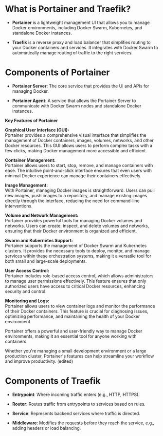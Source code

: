 # **What is Portainer and Traefik?**
- **Portainer** is a lightweight management UI that allows you to manage Docker environments, including Docker Swarm, Kubernetes, and standalone Docker instances.

- **Traefik** is a reverse proxy and load balancer that simplifies routing to your Docker containers and services. It integrates with Docker Swarm to automatically manage routing of traffic to the right services.


#  Components of Portainer

- **Portainer Server**: The core service that provides the UI and APIs for managing Docker.

- **Portainer Agent**: A service that allows the Portainer Server to communicate with Docker Swarm nodes and standalone Docker instances.

**Key Features of Portainer**  

**Graphical User Interface (GUI):**  
Portainer provides a comprehensive visual interface that simplifies the management of Docker containers, images, volumes, networks, and other Docker resources. This GUI allows users to perform complex tasks with a few clicks, making Docker management more accessible and efficient.

**Container Management:**  
Portainer allows users to start, stop, remove, and manage containers with ease. The intuitive point-and-click interface ensures that even users with minimal Docker experience can manage their containers effectively.

**Image Management:**  
With Portainer, managing Docker images is straightforward. Users can pull new images, push images to a repository, and manage existing images directly through the interface, reducing the need for command-line interventions.

**Volume and Network Management:**  
Portainer provides powerful tools for managing Docker volumes and networks. Users can create, inspect, and delete volumes and networks, ensuring that their Docker environment is organized and efficient.

**Swarm and Kubernetes Support:**  
Portainer supports the management of Docker Swarm and Kubernetes clusters. It provides the necessary tools to deploy, monitor, and manage services within these orchestration systems, making it a versatile tool for both small and large-scale deployments.

**User Access Control:**  
Portainer includes role-based access control, which allows administrators to manage user permissions effectively. This feature ensures that only authorized users have access to critical Docker resources, enhancing security and control.

**Monitoring and Logs:**  
Portainer allows users to view container logs and monitor the performance of their Docker containers. This feature is crucial for diagnosing issues, optimizing performance, and maintaining the health of your Docker environment.

Portainer offers a powerful and user-friendly way to manage Docker environments, making it an essential tool for anyone working with containers. 

Whether you're managing a small development environment or a large production cluster, Portainer's features can help streamline your workflow and improve productivity. (edited)

# Components of Traefik

- **Entrypoint**: Where incoming traffic enters (e.g., HTTP, HTTPS).

- **Router**: Routes traffic from entrypoints to services based on rules.

- **Service**: Represents backend services where traffic is directed.

- **Middleware**: Modifies the requests before they reach the service, e.g., adding headers or load balancing.
<!--stackedit_data:
eyJoaXN0b3J5IjpbLTQ2OTkxMjE1NiwzMTAxOTMyMTldfQ==
-->